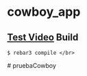 cowboy_app
=====

[Test Video](https://youtu.be/DL0Cdknz_a0)
Build
-----

    $ rebar3 compile </br>
#   p r u e b a C o w b o y 
 
 

